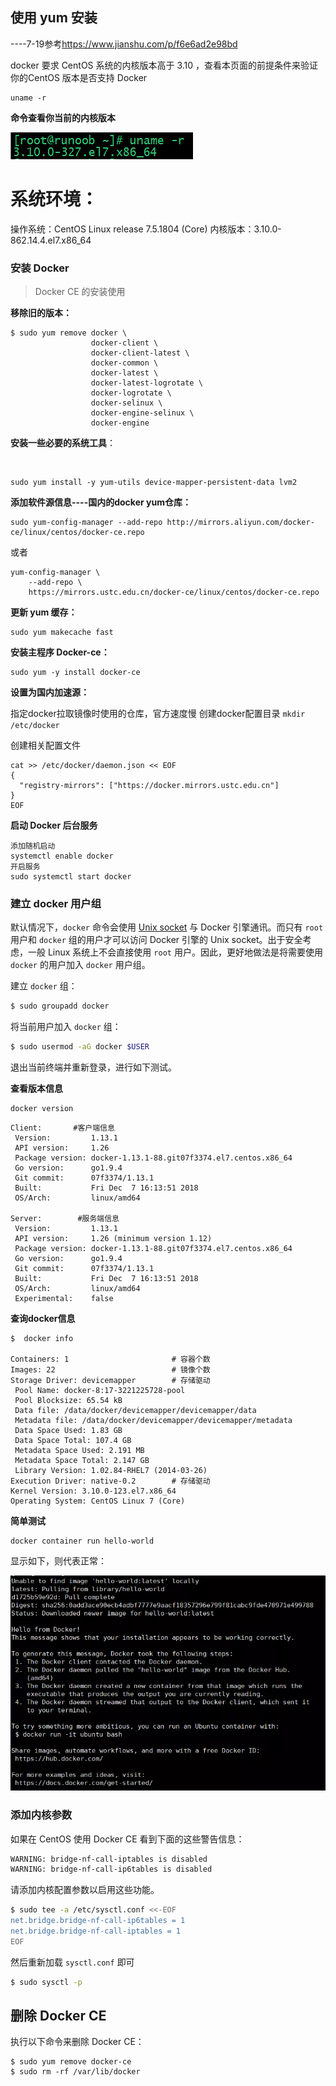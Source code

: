## 使用 yum 安装 

----7-19参考<https://www.jianshu.com/p/f6e6ad2e98bd>

docker 要求 CentOS 系统的内核版本高于 3.10 ，查看本页面的前提条件来验证你的CentOS 版本是否支持 Docker 

```
uname -r
```

  **命令查看你当前的内核版本**

<img src="./img/docker08.png">

# 系统环境：

操作系统：CentOS Linux release 7.5.1804 (Core)
内核版本：3.10.0-862.14.4.el7.x86_64

### 安装 Docker

>  Docker CE 的安装使用

**移除旧的版本：**

```shell
$ sudo yum remove docker \
                  docker-client \
                  docker-client-latest \
                  docker-common \
                  docker-latest \
                  docker-latest-logrotate \
                  docker-logrotate \
                  docker-selinux \
                  docker-engine-selinux \
                  docker-engine
```

**安装一些必要的系统工具**：

​	

```shell
sudo yum install -y yum-utils device-mapper-persistent-data lvm2
```

**添加软件源信息----国内的docker yum仓库：**

```
sudo yum-config-manager --add-repo http://mirrors.aliyun.com/docker-ce/linux/centos/docker-ce.repo
```

或者

```
yum-config-manager \
    --add-repo \
    https://mirrors.ustc.edu.cn/docker-ce/linux/centos/docker-ce.repo
```

**更新 yum 缓存：**

```
sudo yum makecache fast
```

**安装主程序 Docker-ce：**

```
sudo yum -y install docker-ce
```

**设置为国内加速源：**

指定docker拉取镜像时使用的仓库，官方速度慢
创建docker配置目录
`mkdir /etc/docker`

创建相关配置文件

```
cat >> /etc/docker/daemon.json << EOF
{
  "registry-mirrors": ["https://docker.mirrors.ustc.edu.cn"]
}
EOF
```

**启动 Docker 后台服务**

```shell
添加随机启动
systemctl enable docker
开启服务
sudo systemctl start docker
```

### 建立 docker 用户组

默认情况下，`docker` 命令会使用 [Unix socket](https://en.wikipedia.org/wiki/Unix_domain_socket) 与 Docker 引擎通讯。而只有 `root` 用户和 `docker` 组的用户才可以访问 Docker 引擎的 Unix socket。出于安全考虑，一般 Linux 系统上不会直接使用 `root` 用户。因此，更好地做法是将需要使用 `docker` 的用户加入 `docker` 用户组。

建立 `docker` 组：

```bash
$ sudo groupadd docker
```

将当前用户加入 `docker` 组：

```bash
$ sudo usermod -aG docker $USER
```

退出当前终端并重新登录，进行如下测试。

**查看版本信息**

```
docker version
```

```
Client:       #客户端信息
 Version:         1.13.1
 API version:     1.26
 Package version: docker-1.13.1-88.git07f3374.el7.centos.x86_64
 Go version:      go1.9.4
 Git commit:      07f3374/1.13.1
 Built:           Fri Dec  7 16:13:51 2018
 OS/Arch:         linux/amd64

Server:        #服务端信息
 Version:         1.13.1
 API version:     1.26 (minimum version 1.12)
 Package version: docker-1.13.1-88.git07f3374.el7.centos.x86_64
 Go version:      go1.9.4
 Git commit:      07f3374/1.13.1
 Built:           Fri Dec  7 16:13:51 2018
 OS/Arch:         linux/amd64
 Experimental:    false
```

**查询docker信息**

```
$  docker info

Containers: 1                       # 容器个数
Images: 22                          # 镜像个数
Storage Driver: devicemapper        # 存储驱动
 Pool Name: docker-8:17-3221225728-pool
 Pool Blocksize: 65.54 kB
 Data file: /data/docker/devicemapper/devicemapper/data
 Metadata file: /data/docker/devicemapper/devicemapper/metadata
 Data Space Used: 1.83 GB
 Data Space Total: 107.4 GB
 Metadata Space Used: 2.191 MB
 Metadata Space Total: 2.147 GB
 Library Version: 1.02.84-RHEL7 (2014-03-26)
Execution Driver: native-0.2        # 存储驱动
Kernel Version: 3.10.0-123.el7.x86_64
Operating System: CentOS Linux 7 (Core)
```

**简单测试**

```
docker container run hello-world
```

显示如下，则代表正常：

<img src="./img/14606358-ec0afedfbe3611e9.webp">

### 添加内核参数

如果在 CentOS 使用 Docker CE 看到下面的这些警告信息：

```bash
WARNING: bridge-nf-call-iptables is disabled
WARNING: bridge-nf-call-ip6tables is disabled
```

请添加内核配置参数以启用这些功能。

```bash
$ sudo tee -a /etc/sysctl.conf <<-EOF
net.bridge.bridge-nf-call-ip6tables = 1
net.bridge.bridge-nf-call-iptables = 1
EOF
```

然后重新加载 `sysctl.conf` 即可

```bash
$ sudo sysctl -p
```

## 删除 Docker CE

执行以下命令来删除 Docker CE：

```
$ sudo yum remove docker-ce
$ sudo rm -rf /var/lib/docker
```

